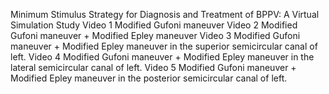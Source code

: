 Minimum Stimulus Strategy for Diagnosis and Treatment of BPPV: A Virtual Simulation Study
Video 1 Modified Gufoni maneuver
Video 2 Modified Gufoni maneuver + Modified Epley maneuver
Video 3 Modified Gufoni maneuver + Modified Epley maneuver in the superior semicircular canal of left.
Video 4 Modified Gufoni maneuver + Modified Epley maneuver in the lateral semicircular canal of left.
Video 5 Modified Gufoni maneuver + Modified Epley maneuver in the posterior semicircular canal of left.
